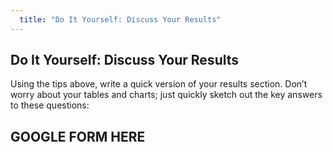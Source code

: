 ```yaml
---
  title: "Do It Yourself: Discuss Your Results"
---
```


## Do It Yourself: Discuss Your Results

Using the tips above, write a quick version of your results section. Don’t worry about your tables and charts; just quickly sketch out the key answers to these questions:

## GOOGLE FORM HERE
